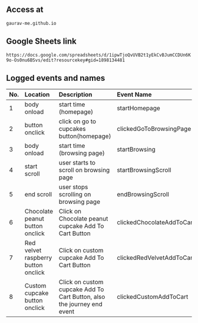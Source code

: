 ## Access at
`gaurav-me.github.io`

## Google Sheets link 
`https://docs.google.com/spreadsheets/d/1ipwTjoQvUVB2t1yEkCvBJumCCDUn6K9o-Os0nu6BSvs/edit?resourcekey#gid=1898134481`

## Logged events and names

| No. | Location                                           | Description                                                            | Event Name                |
| :-- | :------------------------------------------------- | :--------------------------------------------------------------------- | :------------------------ |
| 1   | body onload                                        | start time (homepage)                                                  | startHomepage             |
| 2   | button onclick                                     | click on go to cupcakes button(homepage)                               | clickedGoToBrowsingPage   |
| 3   | body onload                                        | start time (browsing page)                                             | startBrowsing             |
| 4   | start scroll                                       | user starts to scroll on browsing page                                 | startBrowsingScroll       |
| 5   | end scroll                                         | user stops scrolling on browsing page                                  | endBrowsingScroll         |
| 6   | Chocolate peanut button onclick                    | Click on Chocolate peanut cupcake Add To Cart Button                   | clickedChocolateAddToCart |
| 7   | Red velvet raspberry button onclick | Click on custom cupcake Add To Cart Button                             | clickedRedVelvetAddToCart |
| 8   | Custom cupcake button onclick                      | Click on custom cupcake Add To Cart Button, also the journey end event | clickedCustomAddToCart    |